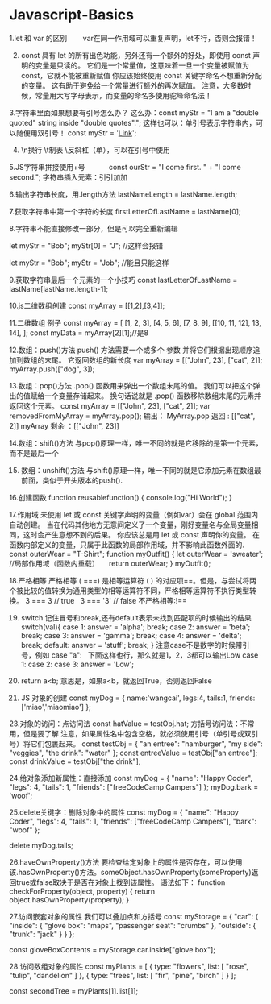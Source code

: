 # Javascript-Basics         
1.let 和 var 的区别       
var在同一作用域可以重复声明，let不行，否则会报错！

2. const 具有 let 的所有出色功能，另外还有一个额外的好处，即使用 const 声明的变量是只读的。 它们是一个常量值，这意味着一旦一个变量被赋值为 const，它就不能被重新赋值
你应该始终使用 const 关键字命名不想重新分配的变量。 这有助于避免给一个常量进行额外的再次赋值。
注意，大多数时候，常量用大写字母表示，而变量的命名多使用驼峰命名法！

3.字符串里面如果想要有引号怎么办？
这么办：const myStr = "I am a \"double quoted\" string inside \"double quotes\"."; 
这样也可以：单引号表示字符串内，可以随便用双引号！ const myStr = '<a href="http://www.example.com" target="_blank">Link</a>';

4. \n换行 \t制表 \\反斜杠（单），可以在引号中使用    

5.JS字符串拼接使用+号           
const ourStr = "I come first. " + "I come second.";
字符串插入元素：引引加加  

6.输出字符串长度，用.length方法
lastNameLength = lastName.length;

7.获取字符串中第一个字符的长度
firstLetterOfLastName = lastName[0]; 

8.字符串不能直接修改一部分，但是可以完全重新编辑

let myStr = "Bob";
myStr[0] = "J"; //这样会报错

let myStr = "Bob";
myStr = "Job"; //能且只能这样

9.获取字符串最后一个元素的一个小技巧
const lastLetterOfLastName = lastName[lastName.length-1];

10.js二维数组创建
const myArray = [[1,2],[3,4]];

11.二维数组 例子
const myArray = [
  [1, 2, 3],
  [4, 5, 6],
  [7, 8, 9],
  [[10, 11, 12], 13, 14],
];
const myData = myArray[2][1];//是8

12.数组：push()方法
push() 方法需要一个或多个 参数 并将它们根据出现顺序追加到数组的末尾。 它返回数组的新长度
var myArray = [["John", 23], ["cat", 2]];
myArray.push(["dog", 3]);

13.数组：pop()方法
.pop() 函数用来弹出一个数组末尾的值。 我们可以把这个弹出的值赋给一个变量存储起来。 换句话说就是 .pop() 函数移除数组末尾的元素并返回这个元素。
const myArray = [["John", 23], ["cat", 2]];
var removedFromMyArray = myArray.pop();
输出： MyArray.pop 返回 : [["cat", 2]]
      myArray 剩余 ：[["John", 23]]   

14.数组：shift()方法
与pop()原理一样，唯一不同的就是它移除的是第一个元素，而不是最后一个

15. 数组：unshift()方法
与shift()原理一样，唯一不同的就是它添加元素在数组最前面，类似于开头版本的push().   

16.创建函数
function reusablefunction() {
  console.log("Hi World");
}

17.作用域
未使用 let 或 const 关键字声明的变量（例如var）会在 global 范围内自动创建。 当在代码其他地方无意间定义了一个变量，刚好变量名与全局变量相同，这时会产生意想不到的后果。 你应该总是用 let 或 const 声明你的变量。
在函数内部定义的变量，只属于此函数的局部作用域，并不影响此函数外面的.
const outerWear = "T-Shirt";
function myOutfit() {
  let outerWear = 'sweater'; //局部作用域（函数内重载）    
  return outerWear;
}
myOutfit();

18.严格相等
严格相等 ( ===) 是相等运算符 ( ) 的对应项==。但是，与尝试将两个被比较的值转换为通用类型的相等运算符不同，严格相等运算符不执行类型转换。
3 ===  3  // true  
3 === '3' // false
不严格相等:!==

19. switch 记住冒号和break,还有default表示未找到匹配项的时候输出的结果
    switch(val){
    case 1:
      answer = 'alpha';
      break;
    case 2:
      answer = 'beta';
      break;
    case 3:
      answer = 'gamma';
      break;
    case 4:
      answer = 'delta';
      break;
    default:
      answer = 'stuff';
      break;
  }
注意case不是数字的时候带引号，例如 case "a":  
下面这样也行，那么就是1，2，3都可以输出Low
    case 1:
    case 2:
    case 3:
      answer = 'Low';
    
21. return a<b; 意思是，如果a<b，就返回True，否则返回False

22. JS 对象的创建
  const myDog = {
  name:'wangcai',
  legs:4,
  tails:1,
  friends:['miao','miaomiao']
};

23.对象的访问：点访问法 
const hatValue = testObj.hat;
方括号访问法：不常用，但是要了解
注意，如果属性名中包含空格，就必须使用引号（单引号或双引号）将它们包裹起来。
const testObj = {
  "an entree": "hamburger",
  "my side": "veggies",
  "the drink": "water"
};
const entreeValue = testObj["an entree"];   
const drinkValue = testObj["the drink"];     

24.给对象添加新属性：直接添加
const myDog = {
  "name": "Happy Coder",  
  "legs": 4,
  "tails": 1,
  "friends": ["freeCodeCamp Campers"]
};
myDog.bark = 'woof';

25.delete关键字：删除对象中的属性
const myDog = {
  "name": "Happy Coder",
  "legs": 4,
  "tails": 1,
  "friends": ["freeCodeCamp Campers"],
  "bark": "woof"
};

delete myDog.tails;

26.haveOwnProperty()方法
要检查给定对象上的属性是否存在，可以使用该.hasOwnProperty()方法。someObject.hasOwnProperty(someProperty)返回true或false取决于是否在对象上找到该属性。
语法如下：
function checkForProperty(object, property) {
  return object.hasOwnProperty(property);
}

27.访问嵌套对象的属性
我们可以叠加点和方括号
const myStorage = {
  "car": {
    "inside": {
      "glove box": "maps",
      "passenger seat": "crumbs"
     },
    "outside": {
      "trunk": "jack"
    }
  }
};

const gloveBoxContents = myStorage.car.inside["glove box"];

28.访问数组对象的属性
const myPlants = [
  {
    type: "flowers",
    list: [
      "rose",
      "tulip",
      "dandelion"
    ]
  },
  {
    type: "trees",
    list: [
      "fir",
      "pine",
      "birch"
    ]
  }
];

const secondTree = myPlants[1].list[1];
